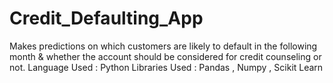 # Credit_Defaulting_App
Makes predictions on which customers are likely to default in the following month & whether the account should be considered for credit counseling or not.
Language Used : Python
Libraries Used : Pandas , Numpy , Scikit Learn
